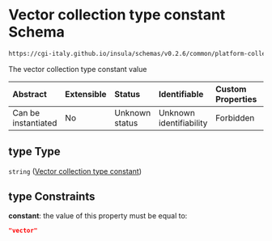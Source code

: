 # Vector collection type constant Schema

```txt
https://cgi-italy.github.io/insula/schemas/v0.2.6/common/platform-collection.schema.json#/$defs/platformVectorCollectionTypeObject/properties/type
```

The vector collection type constant value

| Abstract            | Extensible | Status         | Identifiable            | Custom Properties | Additional Properties | Access Restrictions | Defined In                                                                                                 |
| :------------------ | :--------- | :------------- | :---------------------- | :---------------- | :-------------------- | :------------------ | :--------------------------------------------------------------------------------------------------------- |
| Can be instantiated | No         | Unknown status | Unknown identifiability | Forbidden         | Allowed               | none                | [platform-collection.schema.json\*](schemas/common/platform-collection.schema.json) |

## type Type

`string` ([Vector collection type constant](platform-collection-defs-vector-collection-tag-properties-vector-collection-type-constant.md))

## type Constraints

**constant**: the value of this property must be equal to:

```json
"vector"
```
